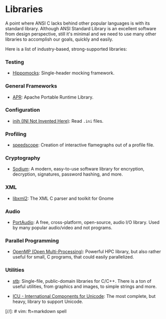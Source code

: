Libraries
=========

A point where ANSI C lacks behind other popular languages is with its standard library.
Although ANSI Standard Library is an excellent software from design perspective,
still it's minimal and we need to use many other libraries to accomplish our goals,
quickly and easily.

Here is a list of industry-based, strong-supported libraries:


### Testing ###

 - [Hippomocks](https://github.com/dascandy/hippomocks):
   Single-header mocking framework.


### General Frameworks ###

 - [APR](https://github.com/apache/apr):
   Apache Portable Runtime Library.


### Configuration ###

 - [inih (INI Not Invented Here)](https://github.com/benhoyt/inih):
   Read `.ini` files.

### Profiling ###

 - [speedscope](https://www.speedscope.app/):
   Creation of interactive flamegraphs out of a profile file.


### Cryptography ###

 - [Sodium](https://doc.libsodium.org/):
   A modern, easy-to-use software library for encryption, decryption,
   signatures, password hashing, and more.


### XML ###

 - [libxml2](http://xmlsoft.org/):
   The XML C parser and toolkit for Gnome


### Audio ###

 - [PortAudio](http://www.portaudio.com/):
   A free, cross-platform, open-source, audio I/O library.
   Used by many popular audio/video and not programs.


### Parallel Programming ###

 - [OpenMP (Open Multi-Processing)](http://www.openmp.org):
   Powerful HPC library, but also rather useful for small, C programs, that
   could easily parallelized.


### Utilities ###

 - [stb](https://github.com/nothings/stb):
   Single-file, public-domain libraries for C/C++.  There is a ton of useful
   utilities, from graphics and images, to simple strings and more.

 - [ICU - International Components for Unicode](http://site.icu-project.org/):
   The most complete, but heavy, library to support Unicode.


[//]:	# vim: ft=markdown spell
